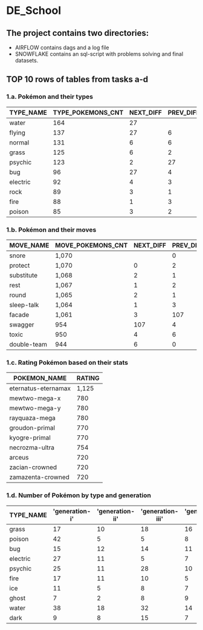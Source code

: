 # DE_School
## The project contains two directories:
* AIRFLOW contains dags and a log file
* SNOWFLAKE contains an sql-script with problems solving and final datasets.

## TOP 10 rows of tables from tasks a-d

### 1.a. Pokémon and their types
|TYPE_NAME|TYPE_POKEMONS_CNT|NEXT_DIFF|PREV_DIFF|
| --- | --- | --- | --- |
|water	|164		|27 | |
|flying	|137	|27	|6|
|normal	|131	|6	|6|
|grass	|125	|6	|2|
|psychic	|123	|2	|27|
|bug	|96	|27	|4|
|electric	|92	|4	|3|
|rock	|89	|3	|1|
|fire	|88	|1	|3|
|poison	|85	|3	|2|

### 1.b. Pokémon and their moves
|MOVE_NAME|MOVE_POKEMONS_CNT|NEXT_DIFF|PREV_DIFF|
| --- | --- | --- | --- |
|snore	|1,070	|	|0|
|protect	|1,070	|0	|2|
|substitute	|1,068	|2	|1|
|rest	|1,067	|1	|2|
|round	|1,065	|2	|1|
|sleep-talk	|1,064	|1	|3|
|facade	|1,061	|3	|107|
|swagger	|954	|107	|4|
|toxic	|950	|4	|6|
|double-team	|944	|6	|0|

### 1.c. Rating Pokémon based on their stats
|POKEMON_NAME|RATING|
| --- | --- |
|eternatus-eternamax	|1,125|
|mewtwo-mega-x	|780|
|mewtwo-mega-y	|780|
|rayquaza-mega	|780|
|groudon-primal	|770|
|kyogre-primal	|770|
|necrozma-ultra	|754|
|arceus	|720|
|zacian-crowned	|720|
|zamazenta-crowned	|720|

### 1.d. Number of Pokémon by type and generation
|TYPE_NAME|'generation-i'|'generation-ii'|'generation-iii'|'generation-iv'|'generation-v'|'generation-vi'|'generation-vii'|'generation-viii'|
|---|---|---|---|---|---|---|---|---|
|grass|17|10|18|16|19|17|14|14|
|poison|42|5|5|8|8|2|8|7|
|bug|15|12|14|11|18|3|14|9|
|electric|27|11|5|7|17|3|9|13|
|psychic|25|11|28|10|16|13|12|13|
|fire|17|11|10|5|18|8|9|10|
|ice|11|5|8|7|13|4|1|9|
|ghost|7|2|8|9|10|15|13|9|
|water|38|18|32|14|20|13|15|16|
|dark|9|8|15|7|16|8|2|13|
